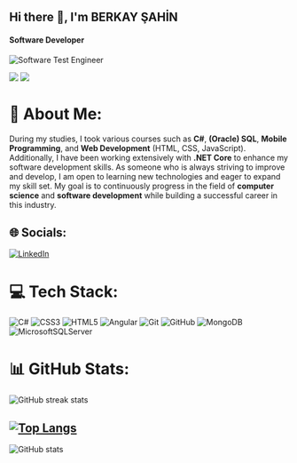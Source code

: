 ## Hi there 👋, I'm BERKAY ŞAHİN
#### Software  Developer

![Software Test Engineer](https://intellitect.com/wp-content/uploads/2021/03/NET-Essential-C-Sharp-9-banner.png)

![](https://komarev.com/ghpvc/?username=BerkaySahin26&color=blue)
![](https://komarev.com/ghpvc/?username=BerkaySahin26&color=blue)

# 💫 About Me:
During my studies, I took various courses such as **C#**, **(Oracle) SQL**, **Mobile Programming**, and **Web Development** (HTML, CSS, JavaScript). Additionally, I have been working extensively with **.NET Core** to enhance my software development skills.
As someone who is always striving to improve and develop, I am open to learning new technologies and eager to expand my skill set. My goal is to continuously progress in the field of **computer science** and **software development** while building a successful career in this industry.


## 🌐 Socials:
[![LinkedIn](https://img.shields.io/badge/LinkedIn-%230077B5.svg?logo=linkedin&logoColor=white)](https://www.linkedin.com/in/berkay-şahin-9b66a2272/) 

# 💻 Tech Stack:
![C#](https://img.shields.io/badge/c%23-%23239120.svg?style=for-the-badge&logo=csharp&logoColor=white) ![CSS3](https://img.shields.io/badge/css3-%231572B6.svg?style=for-the-badge&logo=css3&logoColor=white) ![HTML5](https://img.shields.io/badge/html5-%23E34F26.svg?style=for-the-badge&logo=html5&logoColor=white) ![Angular](https://img.shields.io/badge/angular-%23DD0031.svg?style=for-the-badge&logo=angular&logoColor=white) ![Git](https://img.shields.io/badge/git-%23F05033.svg?style=for-the-badge&logo=git&logoColor=white) ![GitHub](https://img.shields.io/badge/mysql-4479A1.svg?style=for-the-badge&logo=mysql&logoColor=white) ![MongoDB](https://img.shields.io/badge/MongoDB-%234ea94b.svg?style=for-the-badge&logo=mongodb&logoColor=white) ![MicrosoftSQLServer](https://img.shields.io/badge/Microsoft%20SQL%20Server-CC2927?style=for-the-badge&logo=microsoft%20sql%20server&logoColor=white)
# 📊 GitHub Stats:
![GitHub streak stats](https://streak-stats.demolab.com/?user=BerkaySahin26)  

[![Top Langs](https://github-readme-stats.vercel.app/api/top-langs/?username=BerkaySahin26)](https://github.com/anuraghazra/github-readme-stats)
---
![GitHub stats](https://github-readme-stats.vercel.app/api?username=BerkaySahin26&show_icons=true)  


<!-- Proudly created with GPRM ( https://gprm.itsvg.in ) -->
